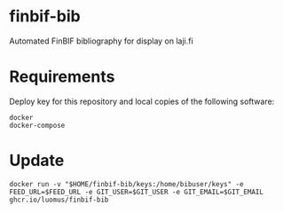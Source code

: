 # finbif-bib
Automated FinBIF bibliography for display on laji.fi

# Requirements
Deploy key for this repository and local copies of the following software:
```
docker
docker-compose
```

# Update
```
docker run -v "$HOME/finbif-bib/keys:/home/bibuser/keys" -e FEED_URL=$FEED_URL -e GIT_USER=$GIT_USER -e GIT_EMAIL=$GIT_EMAIL ghcr.io/luomus/finbif-bib
```
